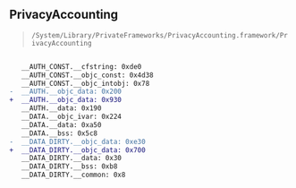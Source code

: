 ## PrivacyAccounting

> `/System/Library/PrivateFrameworks/PrivacyAccounting.framework/PrivacyAccounting`

```diff

   __AUTH_CONST.__cfstring: 0xde0
   __AUTH_CONST.__objc_const: 0x4d38
   __AUTH_CONST.__objc_intobj: 0x78
-  __AUTH.__objc_data: 0x200
+  __AUTH.__objc_data: 0x930
   __AUTH.__data: 0x190
   __DATA.__objc_ivar: 0x224
   __DATA.__data: 0xa50
   __DATA.__bss: 0x5c8
-  __DATA_DIRTY.__objc_data: 0xe30
+  __DATA_DIRTY.__objc_data: 0x700
   __DATA_DIRTY.__data: 0x30
   __DATA_DIRTY.__bss: 0xb8
   __DATA_DIRTY.__common: 0x8

```
